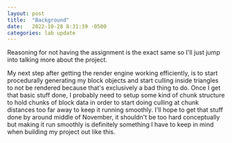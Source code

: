 ```yaml
---
layout: post
title:  "Background"
date:   2022-10-28 8:31:39 -0500
categories: lab update
---
```


Reasoning for not having the assignment is the exact same so I'll just jump into talking more about the project.

My next step after getting the render engine working efficiently, is to start procedurally
generating my block objects and start culling inside triangles to not be rendered because
that's exclusively a bad thing to do. Once I get that basic stuff done, I probably need to
setup some kind of chunk structure to hold chunks of block data in order to start doing culling at chunk distances
too far away to keep it running smoothly. I'll hope to get that stuff done by around middle of November, it shouldn't
be too hard conceptually but making it run smoothly is definitely something I have to keep in mind when building my project
out like this.
